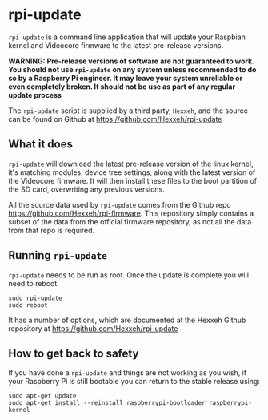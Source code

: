 # rpi-update

`rpi-update` is a command line application that will update your Raspbian kernel and Videocore firmware to the latest pre-release versions.

**WARNING: Pre-release versions of software are not guaranteed to work. You should not use `rpi-update` on any system unless recommended to do so by a Raspberry Pi engineer. It may leave your system unreliable or even completely broken. It should not be use as part of any regular update process**

The `rpi-update` script is supplied by a third party, `Hexxeh`, and the source can be found on Github at https://github.com/Hexxeh/rpi-update

## What it does

`rpi-update` will download the latest pre-release version of the linux kernel, it's matching modules, device tree settings, along with the latest version of the Videocore firmware. It will then install these files to the boot partition of the SD card, overwriting any previous versions. 

All the source data used by `rpi-update` comes from the Github repo https://github.com/Hexxeh/rpi-firmware. This repository simply  contains a subset of the data from the official firmware repository, as not all the data from that repo is required. 

## Running `rpi-update`

`rpi-update` needs to be run as root. Once the update is complete you will need to reboot.

```
sudo rpi-update
sudo reboot
```

It has a number of options, which are documented at the Hexxeh Github repository at https://github.com/Hexxeh/rpi-update

## How to get back to safety

If you have done a `rpi-update` and things are not working as you wish, if your Raspberry Pi is still bootable you can return to the stable release using:

```
sudo apt-get update
sudo apt-get install --reinstall raspberrypi-bootloader raspberrypi-kernel
```




